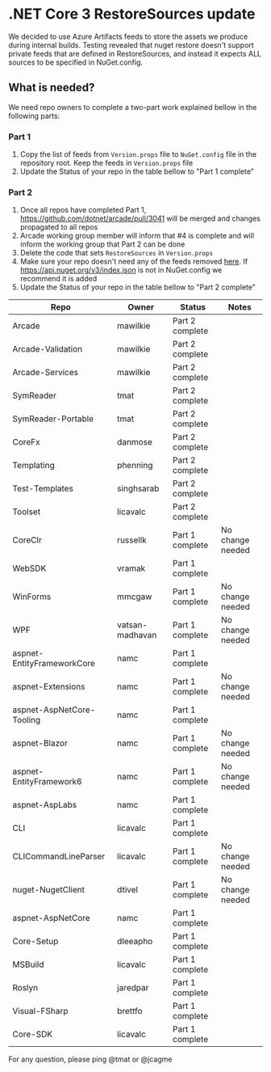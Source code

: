 # .NET Core 3 RestoreSources update

We decided to use Azure Artifacts feeds to store the assets we produce during internal builds. Testing revealed that nuget restore doesn't 
support private feeds that are defined in RestoreSources, and instead it expects ALL sources to be specified in NuGet.config.

## What is needed?

We need repo owners to complete a two-part work explained bellow in the following parts:

### Part 1

1) Copy the list of feeds from `Version.props` file to `NuGet.config` file in the repository root. Keep the feeds in `Version.props` file
2) Update the Status of your repo in the table bellow to "Part 1 complete"

### Part 2

1) Once all repos have completed Part 1, https://github.com/dotnet/arcade/pull/3041 will be merged and changes propagated to all repos
2) Arcade working group member will inform that #4 is complete and will inform the working group that Part 2 can be done
3) Delete the code that sets `RestoreSources` in `Version.props`
4) Make sure your repo doesn't need any of the feeds removed [here](https://github.com/dotnet/arcade/pull/3041/files#diff-f1b1f6d246bc1f9a81d8ea1c4498e3a5L101). If
https://api.nuget.org/v3/index.json is not in NuGet.config we recommend it is added
4) Update the Status of your repo in the table bellow to "Part 2 complete"

| Repo                       | Owner            |  Status           | Notes              |
| ---------------------------| ---------------- | ---------         | -------------------|
| Arcade                     | mawilkie         | Part 2 complete   |                    |
| Arcade-Validation          | mawilkie         | Part 2 complete   |                    |
| Arcade-Services            | mawilkie         | Part 2 complete   |                    |
| SymReader                  | tmat             | Part 2 complete   |                    |
| SymReader-Portable         | tmat             | Part 2 complete   |                    |
| CoreFx                     | danmose          | Part 2 complete   |                    |
| Templating                 | phenning         | Part 2 complete   |                    |
| Test-Templates             | singhsarab       | Part 2 complete   |                    |
| Toolset                    | licavalc         | Part 2 complete   |                    |
| CoreClr                    | russellk         | Part 1 complete   | No change needed   |
| WebSDK                     | vramak           | Part 1 complete   |                    |
| WinForms                   | mmcgaw           | Part 1 complete   | No change needed   |
| WPF                        | vatsan-madhavan  | Part 1 complete   | No change needed   |
| aspnet-EntityFrameworkCore | namc             | Part 1 complete   |                    |
| aspnet-Extensions          | namc             | Part 1 complete   | No change needed   |
| aspnet-AspNetCore-Tooling  | namc             | Part 1 complete   |                    |
| aspnet-Blazor              | namc             | Part 1 complete   | No change needed   |
| aspnet-EntityFramework6    | namc             | Part 1 complete   | No change needed   |
| aspnet-AspLabs             | namc             | Part 1 complete   |                    |
| CLI                        | licavalc         | Part 1 complete   |                    |
| CLICommandLineParser       | licavalc         | Part 1 complete   | No change needed   |
| nuget-NugetClient          | dtivel           | Part 1 complete   | No change needed   |
| aspnet-AspNetCore          | namc             | Part 1 complete   |                    |
| Core-Setup                 | dleeapho         | Part 1 complete   |                    |
| MSBuild                    | licavalc         | Part 1 complete   |                    |
| Roslyn                     | jaredpar         | Part 1 complete   |                    |
| Visual-FSharp              | brettfo          | Part 1 complete   |                    |
| Core-SDK                   | licavalc         | Part 1 complete   |                    |

For any question, please ping @tmat or @jcagme
